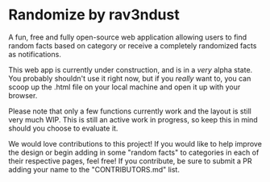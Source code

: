 # Randomize by rav3ndust
A fun, free and fully open-source web application allowing users to find random facts based on category or receive a completely randomized facts as notifications.

This web app is currently under construction, and is in a *very* alpha state. You probably shouldn't use it right now, but if you *really* want to, you can scoop up the .html file on your local machine and open it up with your browser. 

Please note that only a few functions currently work and the layout is still very much WIP. This is still an active work in progress, so keep this in mind should you choose to evaluate it.

We would love contributions to this project! If you would like to help improve the design or begin adding in some "random facts" to categories in each of their respective pages, feel free! If you contribute, be sure to submit a PR adding your name to the "CONTRIBUTORS.md" list.
